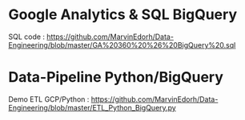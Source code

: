 # Google Analytics & SQL BigQuery
SQL code : https://github.com/MarvinEdorh/Data-Engineering/blob/master/GA%20360%20%26%20BigQuery%20.sql
# Data-Pipeline Python/BigQuery
Demo ETL GCP/Python : https://github.com/MarvinEdorh/Data-Engineering/blob/master/ETL_Python_BigQuery.py
